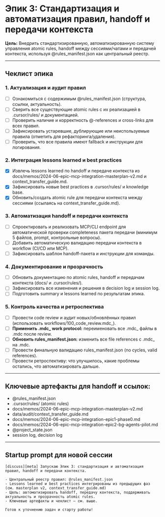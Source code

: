 # Эпик 3: Стандартизация и автоматизация правил, handoff и передачи контекста

**Цель:**
Внедрить стандартизированную, автоматизированную систему управления atomic rules, handoff между сессиями/чатами и передачей контекста, используя @rules_manifest.json как центральный реестр.

---

## Чеклист эпика

### 1. Актуализация и аудит правил
- [ ] Ознакомиться с содержимым @rules_manifest.json (структура, ссылки, актуальность).
- [ ] Сверить все существующие atomic rules с их реализацией в .cursor/rules/ и документацией.
- [ ] Проверить наличие и корректность @-references и cross-links для всех правил.
- [ ] Зафиксировать устаревшие, дублирующие или неиспользуемые правила (отметить для рефакторинга/удаления).
- [ ] Проверить, что все правила имеют fallback и инструкции для логирования.

### 2. Интеграция lessons learned и best practices
- [x] Извлечь lessons learned по handoff и передаче контекста из docs/memos/2024-06-epic-mcp-integration-masterplan-v2.md и context_transfer_guide.md.
- [x] Зафиксировать новые best practices в .cursor/rules/ и knowledge base.
- [x] Обновить/создать atomic rule для передачи контекста между сессиями (ссылаясь на context_transfer_guide.md).

### 3. Автоматизация handoff и передачи контекста
- [ ] Спроектировать и реализовать MCP/CLI endpoint для автоматической проверки completeness пакета передачи (минимум 5 файлов, prompt, контрольные вопросы).
- [ ] Добавить автоматическую валидацию передачи контекста в workflow (CI/CD или MCP).
- [ ] Зафиксировать шаблон handoff-пакета и инструкции для команды.

### 4. Документирование и прозрачность
- [ ] Обновить документацию по atomic rules, handoff и передачам контекста (docs/ и .cursor/rules/).
- [ ] Зафиксировать все изменения и решения в decision log и session log.
- [ ] Подготовить summary и lessons learned по результатам эпика.

### 5. Контроль качества и ретроспектива
- [ ] Провести code review и аудит новых/обновлённых правил (использовать workflows/100_code_review.mdc_).
- [ ] **Применить .mdc_ work protocol:** переименовать все .mdc_ файлы в .mdc после review.
- [ ] **Обновить rules_manifest.json:** изменить все file references с .mdc_ на .mdc.
- [ ] Провести финальную валидацию rules_manifest.json (no cycles, valid references).
- [ ] Провести ретроспективу: что улучшилось, какие проблемы остались, что автоматизировать дальше.

---

## Ключевые артефакты для handoff и ссылок:
- @rules_manifest.json
- .cursor/rules/ (atomic rules)
- docs/memos/2024-06-epic-mcp-integration-masterplan-v2.md
- data/audit/context_transfer_guide.md
- docs/memos/2024-06-epic-mcp-integration-epic1-phase0.md
- docs/memos/2024-06-epic-mcp-integration-epic2-bg-agents-pilot.md
- @project_state.json
- session log, decision log

---

## Startup prompt для новой сессии

```
[discuss][meta] Запускаю Эпик 3: стандартизация и автоматизация правил, handoff и передачи контекста.

- Центральный реестр правил: @rules_manifest.json
- Lessons learned и best practices интегрированы из предыдущих фаз (см. masterplan v2, context_transfer_guide.md)
- Цель: автоматизировать handoff, передачу контекста, поддерживать актуальность и прозрачность atomic rules.
- Ключевые артефакты и чеклист — см. выше.

Готов к уточнению задач и старту работы!
``` 